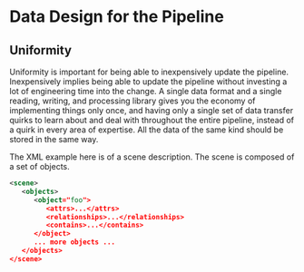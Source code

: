 # Data Design for the Pipeline

## Uniformity

Uniformity is important for being able to inexpensively update the pipeline. Inexpensively implies being able to update the pipeline without investing a lot of engineering time into the change. A single data format and a single reading, writing, and processing library gives you the economy of implementing things only once, and having only a single set of data transfer quirks to learn about and deal with throughout the entire pipeline, instead of a quirk in every area of expertise. All the data of the same kind should be stored in the same way.

The XML example here is of a scene description. The scene is composed of a set of objects.


```xml
<scene>
   <objects>
      <object="foo"> 
         <attrs>...</attrs>
         <relationships>...</relationships> 
         <contains>...</contains>
      </object>
      ... more objects ...
   </objects> 
</scene>
```
